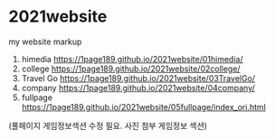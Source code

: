 # 2021website

my website markup
1. himedia https://1page189.github.io/2021website/01himedia/
2. college https://1page189.github.io/2021website/02college/
3. Travel Go https://1page189.github.io/2021website/03TravelGo/
4. company https://1page189.github.io/2021website/04company/
5. fullpage https://1page189.github.io/2021website/05fullpage/index_ori.html

(풀페이지 게임정보섹션 수정 필요. 사진 첨부 게임정보 섹션)
